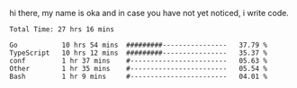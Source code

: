 hi there, my name is oka and in case you have not yet noticed, i write code.

<!--START_SECTION:waka-->

```javascript, typescript, go, python, dockerfile, yaml, markdown, html, javascriptreact, typescriptreact, json, rust
Total Time: 27 hrs 16 mins

Go           10 hrs 54 mins  #########----------------   37.79 %
TypeScript   10 hrs 12 mins  #########----------------   35.37 %
conf         1 hr 37 mins    #------------------------   05.63 %
Other        1 hr 35 mins    #------------------------   05.54 %
Bash         1 hr 9 mins     #------------------------   04.01 %
```

<!--END_SECTION:waka-->

<!--
**okawibawa/okawibawa** is a ✨ _special_ ✨ repository because its `README.md` (this file) appears on your GitHub profile.

Here are some ideas to get you started:

- 🔭 I’m currently working on ...
- 🌱 I’m currently learning ...
- 👯 I’m looking to collaborate on ...
- 🤔 I’m looking for help with ...
- 💬 Ask me about ...
- 📫 How to reach me: ...
- 😄 Pronouns: ...
- ⚡ Fun fact: ...
-->
